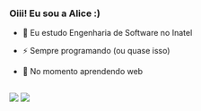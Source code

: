 ### Oiii! Eu sou a Alice :)

- 🌱 Eu estudo Engenharia de Software no Inatel
- ⚡ Sempre programando (ou quase isso)
- 🔭 No momento aprendendo web

  ##
 
<div> 
  <a href="https://instagram.com/coelhalice" target="_blank"><img src="https://img.shields.io/badge/-Instagram-%23E4405F?style=for-the-badge&logo=instagram&logoColor=white" target="_blank"></a>
  <a href="https://www.linkedin.com/in/alice-de-lorenzo-coelho-851b56224/" target="_blank"><img src="https://img.shields.io/badge/-LinkedIn-%230077B5?style=for-the-badge&logo=linkedin&logoColor=white" target="_blank"></a> 
 </div>
